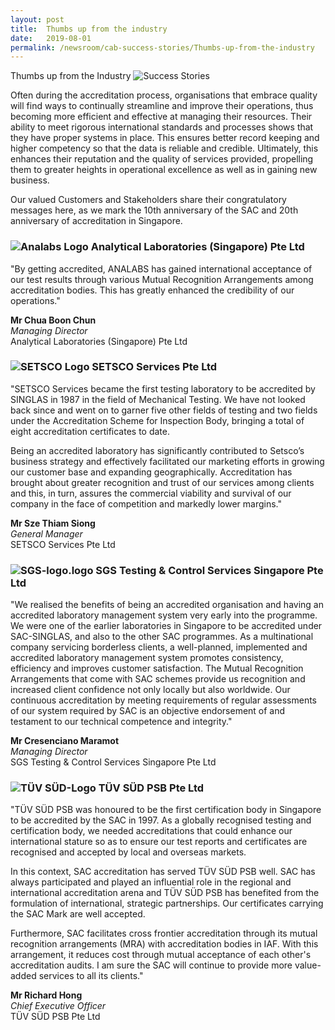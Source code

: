 ```yaml
---
layout: post
title:  Thumbs up from the industry
date:   2019-08-01
permalink: /newsroom/cab-success-stories/Thumbs-up-from-the-industry
---
```


Thumbs up from the Industry
![Success Stories](/images/success-stories/success-stories-business-setting.jpg)

Often during the accreditation process, organisations that embrace quality will find ways to continually streamline and improve their operations, thus becoming more efficient and effective at managing their resources. Their ability to meet rigorous international standards and processes shows that they have proper systems in place. This ensures better record keeping and higher competency so that the data is reliable and credible. Ultimately, this enhances their reputation and the quality of services provided, propelling them to greater heights in operational excellence as well as in gaining new business.

Our valued Customers and Stakeholders share their congratulatory messages here, as we mark the 10th anniversary of the SAC and 20th anniversary of accreditation in Singapore.

### ![Analabs Logo](/images/success-stories/analab-logo.png) Analytical Laboratories (Singapore) Pte Ltd 

"By getting accredited, ANALABS has gained international acceptance of our test results through various Mutual Recognition Arrangements among accreditation bodies. This has greatly enhanced the credibility of our operations."

**Mr Chua Boon Chun**  
*Managing Director*  
Analytical Laboratories (Singapore) Pte Ltd

### ![SETSCO Logo](/images/success-stories/setsco-logo.png) SETSCO Services Pte Ltd

"SETSCO Services became the first testing laboratory to be accredited by SINGLAS in 1987 in the field of Mechanical Testing. We have not looked back since and went on to garner five other fields of testing and two fields under the Accreditation Scheme for Inspection Body, bringing a total of eight accreditation certificates to date.

Being an accredited laboratory has significantly contributed to Setsco’s business strategy and effectively facilitated our marketing efforts in growing our customer base and expanding geographically. Accreditation has brought about greater recognition and trust of our services among clients and this, in turn, assures the commercial viability and survival of our company in the face of competition and markedly lower margins."

**Mr Sze Thiam Siong**  
*General Manager*  
SETSCO Services Pte Ltd
 
 
### ![SGS-logo.logo](/images/success-stories/sgs-logo.png) SGS Testing & Control Services Singapore Pte Ltd

"We realised the benefits of being an accredited organisation and having an accredited laboratory management system very early into the programme. We were one of the earlier laboratories in Singapore to be accredited under SAC-SINGLAS, and also to the other SAC programmes. As a multinational company servicing borderless clients, a well-planned, implemented and accredited laboratory management system promotes consistency, efficiency and improves customer satisfaction. The Mutual Recognition Arrangements that come with SAC schemes provide us recognition and increased client confidence not only locally but also worldwide. Our continuous accreditation by meeting requirements of regular assessments of our system required by SAC is an objective endorsement of and testament to our technical competence and integrity."

**Mr Cresenciano Maramot**  
*Managing Director*  
SGS Testing & Control Services Singapore Pte Ltd
 
 
### ![TÜV SÜD-Logo](/images/success-stories/TUV-SUD-logo.png) TÜV SÜD PSB Pte Ltd

"TÜV SÜD PSB was honoured to be the first certification body in Singapore to be accredited by the SAC in 1997. As a globally recognised testing and certification body, we needed accreditations that could enhance our international stature so as to ensure our test reports and certificates are recognised and accepted by local and overseas markets.

In this context, SAC accreditation has served TÜV SÜD PSB well. SAC has always participated and played an influential role in the regional and international accreditation arena and TÜV SÜD PSB has benefited from the formulation of international, strategic partnerships. Our certificates carrying the SAC Mark are well accepted.

Furthermore, SAC facilitates cross frontier accreditation through its mutual recognition arrangements (MRA) with accreditation bodies in IAF. With this arrangement, it reduces cost through mutual acceptance of each other's accreditation audits. I am sure the SAC will continue to provide more value-added services to all its clients."

**Mr Richard Hong**  
*Chief Executive Officer*  
TÜV SÜD PSB Pte Ltd 

